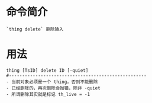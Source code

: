 # 命令简介 

    `thing delete` 删除输入
    
# 用法

    thing [TsID] delete ID [-quiet]
    #----------------------------------------------------
    - 当前对象必须是一个 thing，否则不能删除
    - 已经删除的，再次删除会抛错，除非 -quiet
    - 所谓删除其实就是标记 th_live = -1

